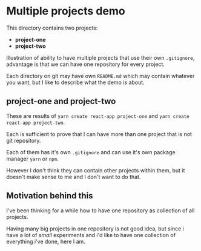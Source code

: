 # Multiple projects demo

This directory contains two projects:

- **project-one**
- **project-two**

Illustration of ability to have multiple projects that use their own `.gitignore`, advantage is that we can have one repository for every project.

Each directory on git may have own `README.md` which may contain whatever you want, but I like to describe what the demo is about.

## project-one and project-two

These are results of `yarn create react-app project-one` and `yarn create react-app project-two`.

Each is sufficient to prove that I can have more than one project that is not git repository.

Each of them has it's own `.gitignore` and can use it's own package manager `yarn` or `npm`.

However I don't think they can contain other projects within them, but it doesn't make sense to me and I don't want to do that.

## Motivation behind this

I've been thinking for a while how to have one repository as collection of all projects.

Having many big projects in one repository is not good idea, but since i have a lot of *small* experiments and i'd like to have one collection of everything i've done, here I am.
